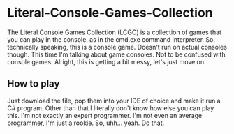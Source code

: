 # Literal-Console-Games-Collection
The Literal Console Games Collection (LCGC) is a collection of games that you can play in the console, as in the cmd.exe command interpreter. So, technically speaking, this is a console game. Doesn't run on actual consoles though. This time I'm talking about game consoles. Not to be confused with console games. Alright, this is getting a bit messy, let's just move on.

## How to play
Just download the file, pop them into your IDE of choice and make it run a C# program. Other than that I literally don't know how else you can play this. I'm not exactly an expert programmer. I'm not even an average programmer, I'm just a rookie. So, uhh... yeah. Do that.


